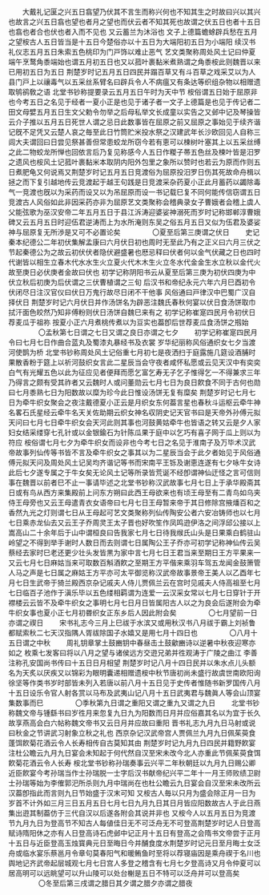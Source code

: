<!-- { "loadSidebar": true } -->
　　大戴礼记匽之兴五日翕望乃伏其不言生而称兴何也不知其生之时故曰兴以其兴也故言之兴五日翕也望也者月之望也而伏云者不知其死也故谓之伏五日也者十五日也翕也者合也伏也者入而不见也 又云蓄兰为沐浴也 文子上德篇蟾蜍辟兵愁在五月之望桉古人五日皆当是十五日今楚俗亦以十五日为大端阳初五日为小端阳 续汉书礼仪志五月五日朱索五色桃印为门戸饰以难止恶气 艺文类聚称周处风土记曰仲夏端午烹鹜角黍端始也谓五月初五日也又以菰叶裹黏米煮熟谓之角黍桉此则魏晋以来已用初五日为五日 荆楚岁时记五月五日四民并蹋百草又有斗百草之戏采艾以为人县门戸上以禳毒气以五采丝系臂名曰辟兵令人不病瘟又有条达等织组杂物以相赠遗取鸲鹆敎之语 北堂书钞称提要录云五月五日午时为天中节 桉俗谓五日始于屈原非也今考五日之名见于经者一夏小正是也见于诸子者一文子上德篇是也见于传记者二田文母嬖五月五日生文父勅令勿举之后母私举文长成童以实告之又邺中记及琴操皆云介子推以五月五日死世人谓之忌日此数事皆在屈原之前又屈原之事始见于续齐谐记旣不足凭又云楚人哀之毎至此日竹筒贮米投水祭之汉建武年长沙欧回见人自称三闾大夫谓回曰日尝见祭甚善但常患蛟龙所窃今若有恵可以楝树叶塞其上以五采丝缚之此二物蛟龙所惮也回依言后乃复见称感今人五日作糉子帯五色丝及楝叶皆是汨罗之遗风也桉风土记菰叶裹黏米本取阴内阳外包里之象所以赞时也若云为原而作则五日煮肥龟又何说焉又荆楚岁时记五月五日竞渡俗为屈原投汨罗日伤其死故命舟楫以拯之而下复引越地传云竞渡起于越王句践是日竞渡采杂药夏小正此月蓄药以蠲除毒气一竞渡也旣以为采药而设又以为吊屈原而设一书记载巳复不同何能传信窃谓五日竞渡古人风俗如此非因采药亦非为屈原艺文类聚称会稽典录女子曹娥者会稽上虞人父能弦歌为巫汉安帝二年五月五日于县江泝涛迎婆娑神溺死而岁时记称邯郸淳曹娥碑又云五月五日时迎伍君逆涛而上为水所淹则东吴之俗五月五日又似为伍君及婆娑神与屈原复无所渉是又可不必置论矣
　　
　　〇夏至后第三庚谓之伏日
　　史记秦本纪德公二年初伏集解孟康曰六月伏日初也周时无至此乃有之正义曰六月三伏之节起秦德公为之故云初伏伏者隐伏避盛暑也厯忌释曰伏者何以金气伏藏之日也四时代谢皆以相生立春木代水水生火立夏火代木木生火立冬水代金金生水立秋以金代火故至庚日必伏庚者金故曰伏也 初学记称阴阳书云从夏至后第三庚为初伏四庚为中伏立秋后初庚为后伏谓之三伏曹植谓之三旬 后汉书和帝纪永元六年六月巳酉初令伏闭尽日注汉官仪曰伏日万鬼行故尽日闭不干他事 风俗通曰戸律汉中巴蜀广汉自择伏日 荆楚岁时记六月伏日并作汤饼名为辟恶注魏氏春秋何宴以伏日食汤饼取巾拭汗面色皎然乃知非傅粉则伏日汤饼自魏巳来有之 初学记称崔寔四民月令初伏日荐麦瓜于祖祢 按夏小正六月煮桃传煮以为豆实也葢卽后世荐麦瓜食汤饼之剏始
　　
　　〇孟秋第七日谓之七日又谓之良日亦谓之七夕
　　初学记称崔寔四民月令曰七月七日作曲合蓝丸及蜀漆丸暴经书及衣裳 岁华纪丽称风俗通织女七夕当渡河使鹊为桥 北堂书钞称周处风土记俗重七月初七是夜洒扫于庭露施几筵设酒脯时果散香粉于筵上以祈河鼓织女言此二星辰当会守夜者咸怀私愿或云见天汉中有奕奕白气有光耀五色以此为征应见者便拜而愿乞富乞寿无子乞子惟得乞一不得兼求三年乃得言之颇有受其祚者又云魏时人或问董勋云七月七日为良日飮食不同于古何也勋曰七月黍熟七日为阳数故以糜为珍今此日惟设汤饼无复有糜矣 荆楚岁时记七月七日为牵牛织女聚会之夜注戴德夏小正云是月织女东何葢言星也春秋斗运枢云牵牛神名畧石氏星经云牵牛名天关佐助期云织女神名収阴史记天官书曰是天帝外孙傅元拟天问曰七月七日牵牛织女会天河此则其事也河鼓黄姑牵牛也皆语之转又云是夕人家妇女结采缕穿七孔针或以金银鍮石为针陈瓜果于庭中以乞巧有喜子网于瓜上则以为符应 桉俗谓七月七夕为牵牛织女而设非也今考七日之名见于淮南子及万毕术汉武帝故事列仙传等书皆不言及牵牛织女之事其以为二星辰当会于此夕者始见于风俗通傅元拟天问及周处风土记吴均齐谐记等书而宋南平王铄及谢恵连遂有七夕咏牛女诗此后七夕遂专属之于牛女矣无论风土记等所录皆荒诞不经卽谓神仙迂怪之言可信则事在魏晋以前者巳不止一事请毕述之北堂书钞称汉武故事七月七日上于承华殿斋其日或有鸟从西方来集殿前上问东方朔曰此西王母欲来也有顷王母至有二青鸟如乌夹侍王母旁也又云王母遣青衣女语帝曰七月七日王母暂来帝于其日修除宫掖燔百和之香然九光之灯则谓七日从王母起可艺文类聚称列仙传陶安公者六安冶铸师也以七月七日乘赤龙仙去又云王子乔周灵王太子晋也好吹笙作凤鸣逰伊洛之间浮邱公接以上嵩高山二十余年后于山中谓桓良曰告我家七月七日待我缑氏山头是日果乘白鹤驻山岭望之不得到举手谢时人数日而去则谓七日属陶公王子乔亦可初学记称神仙传云吴蔡经去家时巳老还更少壮头发皆黒为家中言七月七日王君当来至期日王方平果来一又云七月七日麻姑当来可取数百斛酒飮之至期王方平偕来乘羽车驾五龙闻金鼓箫管人马之声是七日属之麻姑王方平亦可太平御览称汉武帝故事景帝王美人以乙酉年七月七日生武帝于猗兰殿西京杂记戚夫人侍儿贾佩兰云在宫时见戚夫人侍高祖至七月七日临百子池作于滇乐毕以五色缕相羁谓为连爱一云汉采女常以七月七日穿针于开襟楼云云皆不及牵牛织女之事明七月七日月日皆属阳古人以之为良会后遂附会为牵牛织女事也夏小正七月初昬织女正东乡后人因此附会矣
　　
　　〇七月望前一日亦谓之禊日
　　宋书礼志今三月上巳祓于水滨又或用秋汉书八月祓于霸上刘祯鲁都赋索秋二七天汉指隅人胥祓除国子水嬉又是用七月十四日也
　　
　　〇八月十五日谓之中秋
　　周礼钥章掌土鼓豳钥中春昼击土鼓龡豳诗以逆暑中秋夜迎寒亦如之 枚乘七发客曰将以八月之望与诸侯远方交逰兄弟并徃观涛于广陵之曲江 李善注称孔安国尚书传曰十五日日月相望 荆楚岁时记八月十四日民并以朱水点儿头额名为天炙以厌疾又以锦彩为眼明囊递相赠遗桉中秋节唐初尚未盛行故虞世南欧阳询徐坚等作类书岁时部皆未列入若唐以前八月十五日见于史传者惟随书新罗国传八月十五日设乐令官人射各赏以马布及武夷山记八月十五日武夷君与魏眞人等会山顶宴集数事而巳
　　
　　〇季秋第九日谓之重阳又谓之重九又谓之九日
　　北堂书钞称魏文帝与锺繇书曰岁徃月来忽复九日九为阳数而日月并应俗嘉其名以为宜于长久故享燕高会白六帖称魏文帝书又云日月并应故曰重阳 晋书礼志九月九日马射或说曰秋金之节讲武习射象立秋之礼也 西京杂记汉武帝宫人贾佩兰九月九日佩茱萸食蓬饵飮菊花酒云令人长寿相传自古莫知其由 荆楚岁时记九月九日四民并籍野飮宴注杜公瞻云九月九日宴会未知起于何代然自汉至宋未改今北人亦重此节佩茱萸食饵飮菊花酒云令人长寿 桉北堂书钞称孙瑞奏事云兴平二年秋朝廷以九月九日赐公卿近臣飮宴今考孙瑞当作士孙瑞脱一士字后汉书献帝纪兴平二年十一月王师败绩卫尉士孙瑞等始为李傕郭汜所杀则九月中瑞尚在也杜公瞻云九日宴会自汉至宋未改所云汉葢卽指此而言则九日节始盛于汉末可知 又桉古人毎以只月为盛会除正月一日为岁首不计外如三月三日五月五日七月七日九月九日其日月皆应阳数故古人于此日燕集出逰其制葢仿于三代自汉以后遂各附会其说并非也 又桉今人以五月五日为竞渡节九月九日为登高节不知古人每値佳日无不可泛舟无不可登高荆楚岁时记人日登高赋诗隋阳休之亦有人日登高诗石虎邺中记正月十五日有登高之会隋书文帝尝于正月十五日与近臣登高玉烛寳典元日至晦日今并酺食度水荆楚岁时记元日至月晦士女泛舟或临水宴乐蔡邕月令章句莫春阳气和暖鲔鱼时至将以荐寝庙因是乘舟禊于名川也舆地记齐武帝起层城观七月七日宫人多登之稽含有七月七夕登高诗又月令仲夏可以居高明可以远眺望可以升山陵可以处台榭是五日不特可以泛舟并可以登高矣
　　
　　〇冬至后第三戌谓之腊日其夕谓之腊夕亦谓之腊夜
